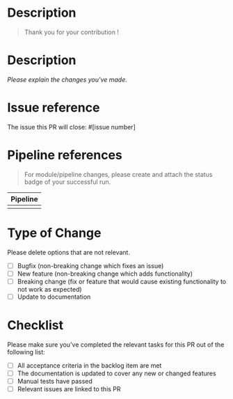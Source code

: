 # Description

>Thank you for your contribution !

# Description

_Please explain the changes you've made._

# Issue reference

The issue this PR will close: #[issue number]

# Pipeline references
> For module/pipeline changes, please create and attach the status badge of your successful run.

| Pipeline |
| - |
| |

# Type of Change

Please delete options that are not relevant.

- [ ] Bugfix (non-breaking change which fixes an issue)
- [ ] New feature (non-breaking change which adds functionality)
- [ ] Breaking change (fix or feature that would cause existing functionality to not work as expected)
- [ ] Update to documentation

# Checklist

Please make sure you've completed the relevant tasks for this PR out of the following list:

- [ ] All acceptance criteria in the backlog item are met
- [ ] The documentation is updated to cover any new or changed features
- [ ] Manual tests have passed
- [ ] Relevant issues are linked to this PR
